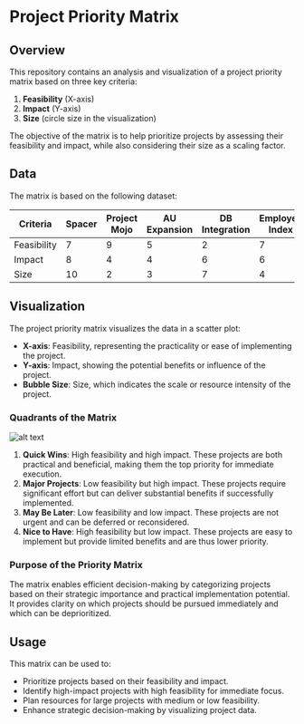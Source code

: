 # Project Priority Matrix

## Overview
This repository contains an analysis and visualization of a project priority matrix based on three key criteria:
1. **Feasibility** (X-axis)
2. **Impact** (Y-axis)
3. **Size** (circle size in the visualization)

The objective of the matrix is to help prioritize projects by assessing their feasibility and impact, while also considering their size as a scaling factor.

## Data
The matrix is based on the following dataset:

| Criteria   | Spacer | Project Mojo | AU Expansion | DB Integration | Employee Index | Project 777 | Project 10D | Project WK |
|------------|--------|--------------|--------------|----------------|----------------|-------------|-------------|------------|
| Feasibility | 7      | 9            | 5            | 2              | 7              | 2           | 6           | 8          |
| Impact     | 8      | 4            | 4            | 6              | 6              | 7           | 7           | 7          |
| Size       | 10     | 2            | 3            | 7              | 4              | 4           | 3           | 1          |

## Visualization
The project priority matrix visualizes the data in a scatter plot:
- **X-axis**: Feasibility, representing the practicality or ease of implementing the project.
- **Y-axis**: Impact, showing the potential benefits or influence of the project.
- **Bubble Size**: Size, which indicates the scale or resource intensity of the project.

### Quadrants of the Matrix
![alt text]([http://url/to/](https://media.nngroup.com/media/editor/2018/05/21/screen-shot-2018-05-21-at-101407-am.png))
1. **Quick Wins**: High feasibility and high impact. These projects are both practical and beneficial, making them the top priority for immediate execution.
2. **Major Projects**: Low feasibility but high impact. These projects require significant effort but can deliver substantial benefits if successfully implemented.
3. **May Be Later**: Low feasibility and low impact. These projects are not urgent and can be deferred or reconsidered.
4. **Nice to Have**: High feasibility but low impact. These projects are easy to implement but provide limited benefits and are thus lower priority.

### Purpose of the Priority Matrix
The matrix enables efficient decision-making by categorizing projects based on their strategic importance and practical implementation potential. It provides clarity on which projects should be pursued immediately and which can be deprioritized.

## Usage
This matrix can be used to:
- Prioritize projects based on their feasibility and impact.
- Identify high-impact projects with high feasibility for immediate focus.
- Plan resources for large projects with medium or low feasibility.
- Enhance strategic decision-making by visualizing project data.

